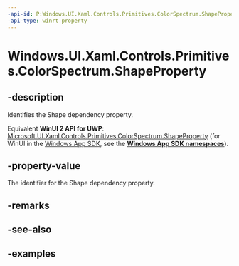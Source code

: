 ```yaml
---
-api-id: P:Windows.UI.Xaml.Controls.Primitives.ColorSpectrum.ShapeProperty
-api-type: winrt property
---
```


<!-- Property syntax.
public DependencyProperty ShapeProperty { get; }
-->

# Windows.UI.Xaml.Controls.Primitives.ColorSpectrum.ShapeProperty

## -description

Identifies the Shape dependency property.

Equivalent **WinUI 2 API for UWP**: [Microsoft.UI.Xaml.Controls.Primitives.ColorSpectrum.ShapeProperty](/windows/winui/api/microsoft.ui.xaml.controls.primitives.colorspectrum.shapeproperty) (for WinUI in the [Windows App SDK](/windows/apps/windows-app-sdk/), see the **[Windows App SDK namespaces](/windows/windows-app-sdk/api/winrt/)**).

## -property-value

The identifier for the Shape dependency property.

## -remarks

## -see-also

## -examples

